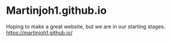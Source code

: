 # Martinjoh1.github.io

Hoping to make a great website, but we are in our starting stages. https://martinjoh1.github.io/
